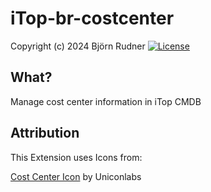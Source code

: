 # iTop-br-costcenter

Copyright (c) 2024 Björn Rudner
[![License](https://img.shields.io/github/license/rudnerbjoern/iTop-br-costcenter)](https://github.com/rudnerbjoern/iTop-br-costcenter/blob/main/LICENSE)

## What?

Manage cost center information in iTop CMDB

## Attribution

This Extension uses Icons from:

[Cost Center Icon](https://iconscout.com/icons/cost) by Uniconlabs
